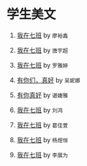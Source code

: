 # 学生美文
1. [我在七班](https://c1907.github.io/pas/lyx1) by `廖裕鑫`

2. [我在七班](https://c1907.github.io/pas/tyc1) by `唐宇超`

3. [我在七班](https://c1907.github.io/pas/lyt1.html) by `罗雅婷`

4. [有你们，真好](https://c1907.github.io/pas/wnn1.html) by `吴妮娜`

5. [有你真好](https://c1907.github.io/pas/cjy1.html) by `谌婕雅`

6. [我在七班](https://c1907.github.io/pas/lh1.html) by `刘鸿`

7. [我在七班](https://c1907.github.io/pas/gjx1.html) by `葛佳萱`

8. [我在七班](https://c1907.github.io/pas/yyh1.html) by `杨煜恒`

9. [我在七班](https://c1907.github.io/pas/lzw1.html) by `李展为`
